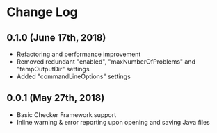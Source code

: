 # Change Log

## 0.1.0 (June 17th, 2018)
* Refactoring and performance improvement
* Removed redundant "enabled", "maxNumberOfProblems" and "tempOutputDir" settings
* Added "commandLineOptions" settings

## 0.0.1 (May 27th, 2018)
* Basic Checker Framework support
* Inline warning & error reporting upon opening and saving Java files